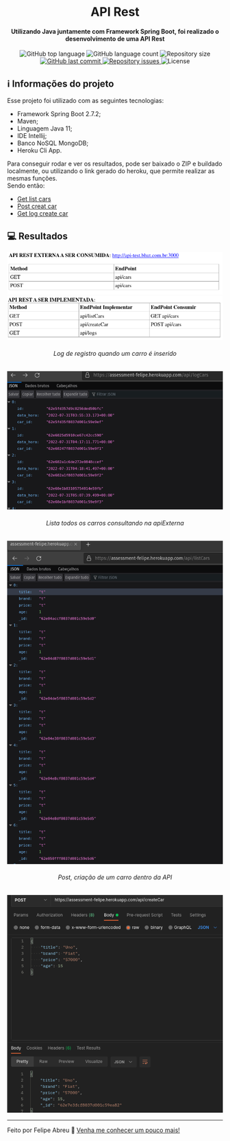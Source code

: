 <h1 align="center">
    API Rest
</h1>

<h4 align="center">
    Utilizando Java juntamente com Framework Spring Boot, foi realizado o desenvolvimento de uma API Rest
</h4>

<p align="center">
    <img alt="GitHub top language" src="https://img.shields.io/github/languages/top/felipe-abreu/assessment-felipe">
    <img alt="GitHub language count" src="https://img.shields.io/github/languages/count/felipe-abreu/assessment-felipe">
    <img alt="Repository size" src="https://img.shields.io/github/repo-size/Felipe-Abreu/assessment-felipe">
    <a href="https://github.com/Felipe-Abreu/assessment-felipe/commits/master">
        <img alt="GitHub last commit" src="https://img.shields.io/github/last-commit/felipe-abreu/assessment-felipe">
    </a>
    <a href="https://github.com/Felipe-Abreu/assessment-felipe/issues">
        <img alt="Repository issues" src="https://img.shields.io/github/issues/Felipe-Abreu/assessment-felipe">
    </a>
    <img alt="License" src="https://img.shields.io/badge/license-MIT-yellowgreen">
</p>

## :information_source: Informações do projeto

Esse projeto foi utilizado com as seguintes tecnologias:

- Framework Spring Boot 2.7.2;
- Maven;
- Linguagem Java 11;
- IDE Intellij;
- Banco NoSQL MongoDB;
- Heroku Cli App.

Para conseguir rodar e ver os resultados, pode ser baixado o ZIP e buildado localmente, ou utilizando o link gerado do heroku, que permite realizar as mesmas funções.
</br>
Sendo então:

- [Get list cars](https://assessment-felipe.herokuapp.com/api/listCars)
- [Post creat car](https://assessment-felipe.herokuapp.com/api/createCar)
- [Get log create car](https://assessment-felipe.herokuapp.com/api/logCars)

## :computer: Resultados

![img_1.png](img_1.png)
![img_2.png](img_2.png)
<h6 align="center">Log de registro quando um carro é inserido </h6>

![img_3.png](img_3.png)

<h6 align="center">Lista todos os carros consultando na apiExterna </h6>

![img_4.png](img_4.png)

<h6 align="center">Post, criação de um carro dentro da API</h6>

![img_5.png](img_5.png)

---
Feito por Felipe Abreu :wave: [Venha me conhecer um pouco mais!](https://www.linkedin.com/in/felipe-abreu)
